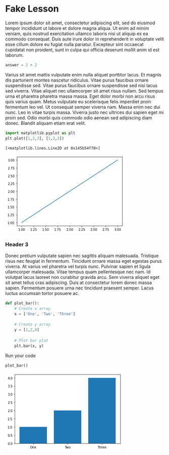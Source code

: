 # Fake Lesson

Lorem ipsum dolor sit amet, consectetur adipiscing elit, sed do eiusmod tempor incididunt ut labore et dolore magna aliqua. Ut enim ad minim veniam, quis nostrud exercitation ullamco laboris nisi ut aliquip ex ea commodo consequat. Duis aute irure dolor in reprehenderit in voluptate velit esse cillum dolore eu fugiat nulla pariatur. Excepteur sint occaecat cupidatat non proident, sunt in culpa qui officia deserunt mollit anim id est laborum.


```python
answer = 2 + 2
```

Varius sit amet mattis vulputate enim nulla aliquet porttitor lacus. Et magnis dis parturient montes nascetur ridiculus. Vitae purus faucibus ornare suspendisse sed. Vitae purus faucibus ornare suspendisse sed nisi lacus sed viverra. Vitae aliquet nec ullamcorper sit amet risus nullam. Sed tempus urna et pharetra pharetra massa massa. Eget dolor morbi non arcu risus quis varius quam. Metus vulputate eu scelerisque felis imperdiet proin fermentum leo vel. Ut consequat semper viverra nam. Massa enim nec dui nunc. Leo in vitae turpis massa. Viverra justo nec ultrices dui sapien eget mi proin sed. Odio morbi quis commodo odio aenean sed adipiscing diam donec. Blandit aliquam etiam erat velit.


```python
import matplotlib.pyplot as plt
plt.plot([1,2,3], [1,2,3])
```




    [<matplotlib.lines.Line2D at 0x145b54f70>]




    
![png](README_files/README_6_1.png)
    


### Header 3

Donec pretium vulputate sapien nec sagittis aliquam malesuada. Tristique risus nec feugiat in fermentum. Tincidunt ornare massa eget egestas purus viverra. At varius vel pharetra vel turpis nunc. Pulvinar sapien et ligula ullamcorper malesuada. Vitae tempus quam pellentesque nec nam. Id volutpat lacus laoreet non curabitur gravida arcu. Sem viverra aliquet eget sit amet tellus cras adipiscing. Duis at consectetur lorem donec massa sapien. Fermentum posuere urna nec tincidunt praesent semper. Lacus luctus accumsan tortor posuere ac.


```python
def plot_bar():
    # Create x array
    x = ['One', 'Two', 'Three']
    
    # Create y array
    y = [1,2,4]
    
    # Plot bar plot
    plt.bar(x, y)
```

Run your code


```python
plot_bar()
```


    
![png](README_files/README_13_0.png)
    

